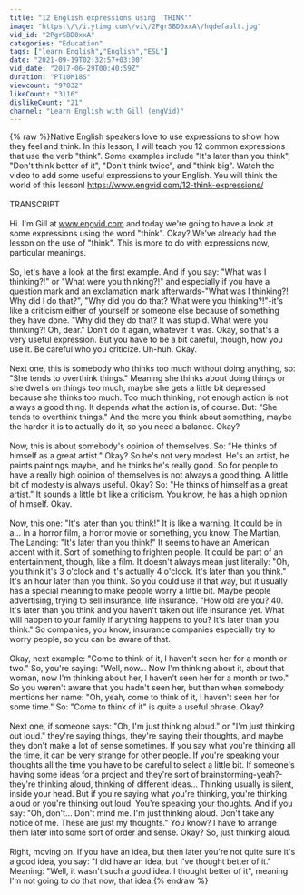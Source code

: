 ```yaml
---
title: "12 English expressions using 'THINK'"
image: "https:\/\/i.ytimg.com\/vi\/2PgrSBD0xxA\/hqdefault.jpg"
vid_id: "2PgrSBD0xxA"
categories: "Education"
tags: ["learn English","English","ESL"]
date: "2021-09-19T02:32:57+03:00"
vid_date: "2017-06-29T00:40:59Z"
duration: "PT10M18S"
viewcount: "97032"
likeCount: "3116"
dislikeCount: "21"
channel: "Learn English with Gill (engVid)"
---
```

{% raw %}Native English speakers love to use expressions to show how they feel and think. In this lesson, I will teach you 12 common expressions that use the verb &quot;think&quot;. Some examples include &quot;It's later than you think&quot;, &quot;Don't think better of it&quot;, &quot;Don't think twice&quot;, and &quot;think big&quot;. Watch the video to add some useful expressions to your English. You will think the world of this lesson! <a rel="nofollow" target="blank" href="https://www.engvid.com/12-think-expressions/">https://www.engvid.com/12-think-expressions/</a><br /><br />TRANSCRIPT<br /><br />Hi. I'm Gill at www.engvid.com and today we're going to have a look at some expressions using the word &quot;think&quot;. Okay? We've already had the lesson on the use of &quot;think&quot;. This is more to do with expressions now, particular meanings.<br /><br />So, let's have a look at the first example. And if you say: &quot;What was I thinking?!&quot; or &quot;What were you thinking?!&quot; and especially if you have a question mark and an exclamation mark afterwards-&quot;What was I thinking?! Why did I do that?&quot;, &quot;Why did you do that? What were you thinking?!&quot;-it's like a criticism either of yourself or someone else because of something they have done. &quot;Why did they do that? It was stupid. What were you thinking?! Oh, dear.&quot; Don't do it again, whatever it was. Okay, so that's a very useful expression. But you have to be a bit careful, though, how you use it. Be careful who you criticize. Uh-huh. Okay.<br /><br />Next one, this is somebody who thinks too much without doing anything, so: &quot;She tends to overthink things.&quot; Meaning she thinks about doing things or she dwells on things too much, maybe she gets a little bit depressed because she thinks too much. Too much thinking, not enough action is not always a good thing. It depends what the action is, of course. But: &quot;She tends to overthink things.&quot; And the more you think about something, maybe the harder it is to actually do it, so you need a balance. Okay?<br /><br />Now, this is about somebody's opinion of themselves. So: &quot;He thinks of himself as a great artist.&quot; Okay? So he's not very modest. He's an artist, he paints paintings maybe, and he thinks he's really good. So for people to have a really high opinion of themselves is not always a good thing. A little bit of modesty is always useful. Okay? So: &quot;He thinks of himself as a great artist.&quot; It sounds a little bit like a criticism. You know, he has a high opinion of himself. Okay.<br /><br />Now, this one: &quot;It's later than you think!&quot; It is like a warning. It could be in a... In a horror film, a horror movie or something, you know, The Martian, The Landing: &quot;It's later than you think!&quot; It seems to have an American accent with it. Sort of something to frighten people. It could be part of an entertainment, though, like a film. It doesn't always mean just literally: &quot;Oh, you think it's 3 o'clock and it's actually 4 o'clock. It's later than you think.&quot; It's an hour later than you think. So you could use it that way, but it usually has a special meaning to make people worry a little bit. Maybe people advertising, trying to sell insurance, life insurance. &quot;How old are you? 40. It's later than you think and you haven't taken out life insurance yet. What will happen to your family if anything happens to you? It's later than you think.&quot; So companies, you know, insurance companies especially try to worry people, so you can be aware of that.<br /><br />Okay, next example: &quot;Come to think of it, I haven't seen her for a month or two.&quot; So, you're saying: &quot;Well, now... Now I'm thinking about it, about that woman, now I'm thinking about her, I haven't seen her for a month or two.&quot; So you weren't aware that you hadn't seen her, but then when somebody mentions her name: &quot;Oh, yeah, come to think of it, I haven't seen her for some time.&quot; So: &quot;Come to think of it&quot; is quite a useful phrase. Okay?<br /><br />Next one, if someone says: &quot;Oh, I'm just thinking aloud.&quot; or &quot;I'm just thinking out loud.&quot; they're saying things, they're saying their thoughts, and maybe they don't make a lot of sense sometimes. If you say what you're thinking all the time, it can be very strange for other people. If you're speaking your thoughts all the time you have to be careful to select a little bit. If someone's having some ideas for a project and they're sort of brainstorming-yeah?-they're thinking aloud, thinking of different ideas... Thinking usually is silent, inside your head. But if you're saying what you're thinking, you're thinking aloud or you're thinking out loud. You're speaking your thoughts. And if you say: &quot;Oh, don't... Don't mind me. I'm just thinking aloud. Don't take any notice of me. These are just my thoughts.&quot; You know? I have to arrange them later into some sort of order and sense. Okay? So, just thinking aloud.<br /><br />Right, moving on. If you have an idea, but then later you're not quite sure it's a good idea, you say: &quot;I did have an idea, but I've thought better of it.&quot; Meaning: &quot;Well, it wasn't such a good idea. I thought better of it&quot;, meaning I'm not going to do that now, that idea.{% endraw %}
